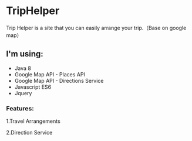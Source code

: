# TripHelper
Trip Helper is a site that you can easily arrange your trip.（Base on google map）

## I'm using:

* Java 8
* Google Map API - Places API
* Google Map API - Directions Service
* Javascript ES6
* Jquery

### Features:
1.Travel Arrangements

2.Direction Service
